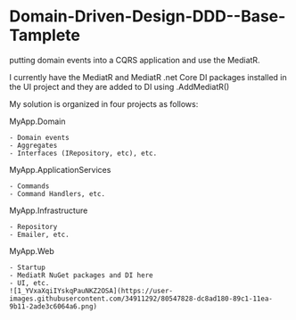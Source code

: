 # Domain-Driven-Design-DDD--Base-Tamplete


putting domain events into a CQRS application and  use the MediatR.


I currently have the MediatR and MediatR .net Core DI packages installed in the UI project and they are added to DI using .AddMediatR()


My solution is organized in four projects as follows:


MyApp.Domain

    - Domain events
    - Aggregates
    - Interfaces (IRepository, etc), etc.
    
MyApp.ApplicationServices

    - Commands
    - Command Handlers, etc.
    
MyApp.Infrastructure

    - Repository 
    - Emailer, etc.
    
    
MyApp.Web

    - Startup
    - MediatR NuGet packages and DI here
    - UI, etc.
    ![1_YVxaXqiIYskqPauNKZ2OSA](https://user-images.githubusercontent.com/34911292/80547828-dc8ad180-89c1-11ea-9b11-2ade3c6064a6.png)
